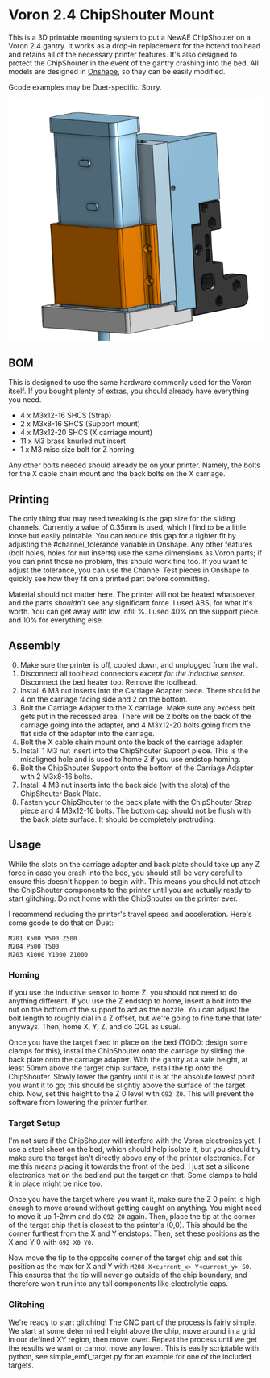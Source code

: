 # Voron 2.4 ChipShouter Mount

This is a 3D printable mounting system to put a NewAE ChipShouter on a Voron 2.4 gantry.
It works as a drop-in replacement for the hotend toolhead and retains all of the necessary printer features.
It's also designed to protect the ChipShouter in the event of the gantry crashing into the bed.
All models are designed in [Onshape](https://cad.onshape.com/documents/8dbf5f789ba05639916cf517/w/c36860ceb5f36bfc370563d7/e/81bc64bbedcbce0823c0aeef), so they can be easily modified.

Gcode examples may be Duet-specific. Sorry.

![assembly](pics/assembly.png)

## BOM

This is designed to use the same hardware commonly used for the Voron itself. If you bought plenty of extras, you should already have everything you need.

- 4 x M3x12-16 SHCS (Strap)
- 2 x M3x8-16 SHCS (Support mount)
- 4 x M3x12-20 SHCS (X carriage mount)
- 11 x M3 brass knurled nut insert
- 1 x M3 misc size bolt for Z homing

Any other bolts needed should already be on your printer. Namely, the bolts for the X cable chain mount and the back bolts on the X carriage.

## Printing

The only thing that may need tweaking is the gap size for the sliding channels. Currently a value of 0.35mm is used, which I find to be a little loose but easily printable.
You can reduce this gap for a tighter fit by adjusting the #channel_tolerance variable in Onshape. Any other features (bolt holes, holes for nut inserts) use the same dimensions as Voron parts; if you can print those no problem, this should work fine too. If you want to adjust the tolerance, you can use the Channel Test pieces in Onshape to quickly see how they fit on a printed part before committing.

Material should not matter here. The printer will not be heated whatsoever, and the parts *shouldn't* see any significant force. I used ABS, for what it's worth. You can get away with low infill %. I used 40% on the support piece and 10% for everything else.

## Assembly

0. Make sure the printer is off, cooled down, and unplugged from the wall.
1. Disconnect all toolhead connectors *except for the inductive sensor*. Disconnect the bed heater too. Remove the toolhead.
2. Install 6 M3 nut inserts into the Carriage Adapter piece. There should be 4 on the carriage facing side and 2 on the bottom.
3. Bolt the Carriage Adapter to the X carriage. Make sure any excess belt gets put in the recessed area. There will be 2 bolts on the back of the carriage going into the adapter, and 4 M3x12-20 bolts going from the flat side of the adapter into the carriage.
4. Bolt the X cable chain mount onto the back of the carriage adapter.
4. Install 1 M3 nut insert into the ChipShouter Support piece. This is the misaligned hole and is used to home Z if you use endstop homing.
5. Bolt the ChipShouter Support onto the bottom of the Carriage Adapter with 2 M3x8-16 bolts.
6. Install 4 M3 nut inserts into the back side (with the slots) of the ChipShouter Back Plate.
7. Fasten your ChipShouter to the back plate with the ChipShouter Strap piece and 4 M3x12-16 bolts. The bottom cap should not be flush with the back plate surface. It should be completely protruding.

## Usage

While the slots on the carriage adapter and back plate should take up any Z force in case you crash into the bed, you should still be very careful to ensure this doesn't happen to begin with.
This means you should not attach the ChipShouter components to the printer until you are actually ready to start glitching. Do not home with the ChipShouter on the printer ever.

I recommend reducing the printer's travel speed and acceleration. Here's some gcode to do that on Duet:

```gcode
M201 X500 Y500 Z500
M204 P500 T500
M203 X1000 Y1000 Z1000
```

### Homing

If you use the inductive sensor to home Z, you should not need to do anything different. If you use the Z endstop to home, insert a bolt into the nut on the bottom of the support to act as the nozzle. You can adjust the bolt length to roughly dial in a Z offset, but we're going to fine tune that later anyways. Then, home X, Y, Z, and do QGL as usual.

Once you have the target fixed in place on the bed (TODO: design some clamps for this), install the ChipShouter onto the carriage by sliding the back plate onto the carriage adapter.
With the gantry at a safe height, at least 50mm above the target chip surface, install the tip onto the ChipShouter. Slowly lower the gantry until it is at the absolute lowest point you want it to go; this should be slightly above the surface of the target chip. Now, set this height to the Z 0 level with `G92 Z0`. This will prevent the software from lowering the printer further.

### Target Setup

I'm not sure if the ChipShouter will interfere with the Voron electronics yet. I use a steel sheet on the bed, which should help isolate it, but you should try make sure the target isn't directly above any of the printer electronics. For me this means placing it towards the front of the bed. I just set a silicone electronics mat on the bed and put the target on that. Some clamps to hold it in place might be nice too.

Once you have the target where you want it, make sure the Z 0 point is high enough to move around without getting caught on anything. You might need to move it up 1-2mm and do `G92 Z0` again.
Then, place the tip at the corner of the target chip that is closest to the printer's (0,0). This should be the corner furthest from the X and Y endstops. Then, set these positions as the X and Y 0 with `G92 X0 Y0`.

Now move the tip to the opposite corner of the target chip and set this position as the max for X and Y with `M208 X<current_x> Y<current_y> S0`. This ensures that the tip will never go outside of the chip boundary, and therefore won't run into any tall components like electrolytic caps.

### Glitching

We're ready to start glitching! The CNC part of the process is fairly simple. We start at some determined height above the chip, move around in a grid in our defined XY region, then move lower. Repeat the process until we get the results we want or cannot move any lower. This is easily scriptable with python, see simple_emfi_target.py for an example for one of the included targets.